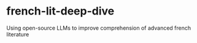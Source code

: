 # french-lit-deep-dive
Using open-source LLMs to improve comprehension of advanced french literature 
